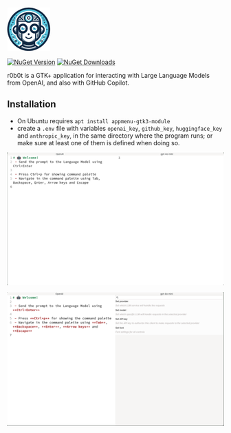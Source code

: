 [![logo](./docs/img/logo_small.png)][r0b0t]

[![NuGet Version][nuget-version]][r0b0t]
[![NuGet Downloads][nuget-downloads]][r0b0t]

r0b0t is a GTK+ application for interacting with Large Language Models from OpenAI, and also with GitHub Copilot.

## Installation

- On Ubuntu requires `apt install appmenu-gtk3-module`
- create a `.env` file with variables `openai_key`, `github_key`, `huggingface_key` and `anthropic_key`, in the same
  directory where the program runs; or make sure at least one of them is defined when doing so.

![screenshot](./docs/img/main.png)

![command_palette](./docs/img/command_palette.png)

[r0b0t]: https://www.nuget.org/packages/r0b0t

[nuget-version]: https://img.shields.io/nuget/v/r0b0t?style=flat-square

[nuget-downloads]: https://img.shields.io/nuget/dt/r0b0t?style=flat-square
